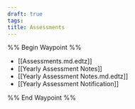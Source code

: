 ```yaml
---
draft: true
tags: 
title: Assessments
---
```

%% Begin Waypoint %%
- [[Assessments.md.edtz]]
- [[Yearly Assessment Notes]]
- [[Yearly Assessment Notes.md.edtz]]
- [[Yearly Assessment Notification]]

%% End Waypoint %%
